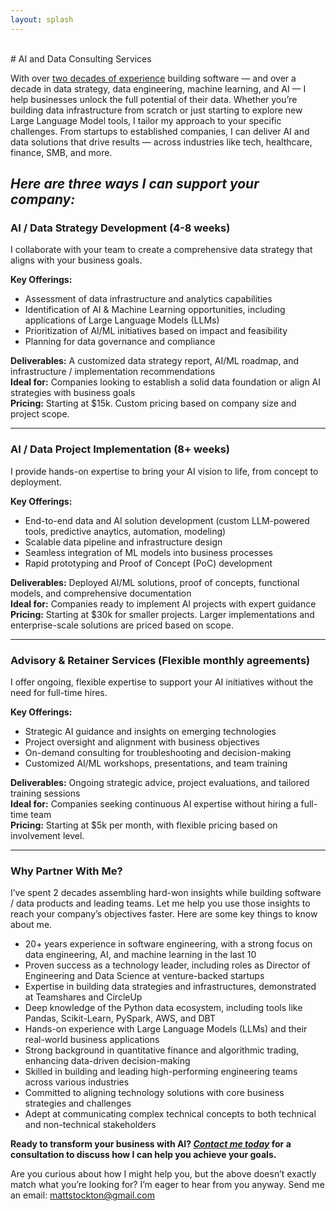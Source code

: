 ```yaml
---
layout: splash
---
```

<br/>
# AI and Data Consulting Services

With over [two decades of experience](/my-background.html) building software — and over a decade in data strategy, data engineering, machine learning, and AI — I help businesses unlock the full potential of their data. Whether you’re building data infrastructure from scratch or just starting to explore new Large Language Model tools, I tailor my approach to your specific challenges. From startups to established companies, I can deliver AI and data solutions that drive results — across industries like tech, healthcare, finance, SMB, and more.

***Here are three ways I can support your company:***
---
### **AI / Data Strategy Development (4-8 weeks)**

I collaborate with your team to create a comprehensive data strategy that aligns with your business goals.

**Key Offerings:**
- Assessment of data infrastructure and analytics capabilities
- Identification of AI & Machine Learning opportunities, including applications of Large Language Models (LLMs)
- Prioritization of AI/ML initiatives based on impact and feasibility
- Planning for data governance and compliance

**Deliverables:** A customized data strategy report, AI/ML roadmap, and infrastructure / implementation recommendations<br/>
**Ideal for:** Companies looking to establish a solid data foundation or align AI strategies with business goals<br/>
**Pricing:** Starting at $15k. Custom pricing based on company size and project scope.

--- 

### **AI / Data Project Implementation (8+ weeks)**

I provide hands-on expertise to bring your AI vision to life, from concept to deployment.

**Key Offerings:**
- End-to-end data and AI solution development (custom LLM-powered tools, predictive anaytics, automation, modeling)
- Scalable data pipeline and infrastructure design
- Seamless integration of ML models into business processes
- Rapid prototyping and Proof of Concept (PoC) development

**Deliverables:** Deployed AI/ML solutions, proof of concepts, functional models, and comprehensive documentation<br/>
**Ideal for:** Companies ready to implement AI projects with expert guidance<br/>
**Pricing:** Starting at $30k for smaller projects. Larger implementations and enterprise-scale solutions are priced based on scope.

---

### **Advisory & Retainer Services (Flexible monthly agreements)**
I offer ongoing, flexible expertise to support your AI initiatives without the need for full-time hires.

**Key Offerings:**
- Strategic AI guidance and insights on emerging technologies
- Project oversight and alignment with business objectives
- On-demand consulting for troubleshooting and decision-making
- Customized AI/ML workshops, presentations, and team training

**Deliverables:** Ongoing strategic advice, project evaluations, and tailored training sessions<br/>
**Ideal for:** Companies seeking continuous AI expertise without hiring a full-time team<br/>
**Pricing:** Starting at $5k per month, with flexible pricing based on involvement level.<br/>

---

### Why Partner With Me?

I’ve spent 2 decades assembling hard-won insights while building software / data products and leading teams. Let me help you use those insights to reach your company’s objectives faster. Here are some key things to know about me.

- 20+ years experience in software engineering, with a strong focus on data engineering, AI, and machine learning in the last 10
- Proven success as a technology leader, including roles as Director of Engineering and Data Science at venture-backed startups
- Expertise in building data strategies and infrastructures, demonstrated at Teamshares and CircleUp
- Deep knowledge of the Python data ecosystem, including tools like Pandas, Scikit-Learn, PySpark, AWS, and DBT
- Hands-on experience with Large Language Models (LLMs) and their real-world business applications
- Strong background in quantitative finance and algorithmic trading, enhancing data-driven decision-making
- Skilled in building and leading high-performing engineering teams across various industries
- Committed to aligning technology solutions with core business strategies and challenges
- Adept at communicating complex technical concepts to both technical and non-technical stakeholders

**Ready to transform your business with AI? *[Contact me today](mailto:mattstockton@gmail.com)* for a consultation to discuss how I can help you achieve your goals.**

Are you curious about how I might help you, but the above doesn’t exactly match what you’re looking for? I’m eager to hear from you anyway. Send me an email: mattstockton@gmail.com